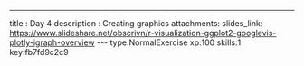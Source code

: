 ---
title       : Day 4
description : Creating graphics
attachments:
  slides_link: https://www.slideshare.net/obscrivn/r-visualization-ggplot2-googlevis-plotly-igraph-overview
--- type:NormalExercise xp:100 skills:1 key:fb7fd9c2c9
